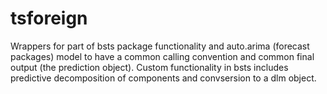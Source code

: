 # tsforeign
Wrappers for part of bsts package functionality and auto.arima (forecast packages) model to have a common calling convention and common final output (the prediction object). Custom functionality in bsts includes predictive decomposition of components and convsersion to a dlm object.
